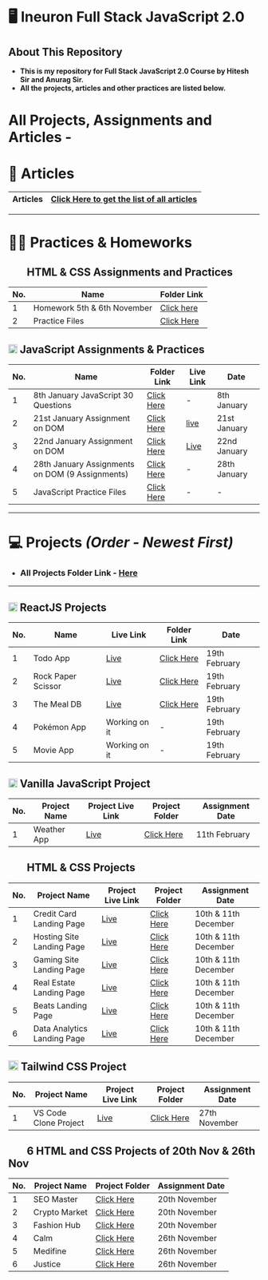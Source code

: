 # 🖥️ Ineuron Full Stack JavaScript 2.0


## About This Repository
- **This is my repository for Full Stack JavaScript 2.0 Course by Hitesh Sir and Anurag Sir.**
- **All the projects, articles and other practices are listed below.**

# All Projects, Assignments and Articles -

# 📝 Articles
| **Articles** 	| [Click Here to get the list of all articles](./All%20Articles/README.md) 	|
|----------	|--------------------------------------------------------------------------	|

<hr>

# 👨‍💻 Practices & Homeworks

## <img height="16px" src="https://www.w3.org/html/logo/badge/html5-badge-h-solo.png"><img height="16px" src="https://user-images.githubusercontent.com/110087385/210600757-c5cd4168-1913-4cb9-8c09-1d43f9a7565b.png"> HTML & CSS Assignments and Practices

| No. 	| **Name**                    	| **Folder Link**                                   	            |
|-----	|-----------------------------	|---------------------------------------------------------------	|
| 1   	| Homework 5th & 6th November 	| [Click here](./Assignments/5th%20%26%206th%20Nov%20homework/) 	|
| 2   	| Practice Files              	| [Click Here](./Other%20Practices/HTML%20%26%20CSS%20Practice/)  	|

## <img height="18px" src="https://user-images.githubusercontent.com/110087385/214230548-73bce776-1fc4-4373-bca2-29b1213e0062.jpg"> JavaScript Assignments & Practices

| No. 	| **Name**                            	| **Folder Link**                                                                            	| **Live Link**                             	| **Date**     	|
|-----	|-------------------------------------	|--------------------------------------------------------------------------------------------	|-------------------------------------------	|--------------	|
| 1   	| 8th January JavaScript 30 Questions 	| [Click Here](./Assignments/JavaScript%20Assignments/8th%20Jan%20JavaScript%20Assignments/) 	|  -     | 8th January   |
| 2   	| 21st January Assignment on DOM      	| [Click Here](./Assignments/DOM%20Assignments/21st%20January%20DOM%20Assignment/) 	| [live](https://createcircle.netlify.app/) 	        | 21st January 	|
| 3   	| 22nd January Assignment on DOM      	| [Click Here](./Assignments/DOM%20Assignments/22nd%20January%20DOM%20Assignment/) 	| [Live](https://changebackgroundcolor23.netlify.app/)  | 22nd January 	|
| 4   	| 28th January Assignments on DOM (9 Assignments)      	| [Click Here](./Assignments/DOM%20Assignments/28th%20January%20DOM%20Assignments/) 	| -     | 28th January 	|
| 5   	| JavaScript Practice Files           	| [Click Here](./Other%20Practices/JavaScript%20Practice/)      |  -   | -    |

<hr>

# 💻 Projects *(Order - Newest First)*
- ### All Projects Folder Link - [Here](./All%20Projects/)
<hr>

## <img height="18px" src="https://upload.wikimedia.org/wikipedia/commons/a/a7/React-icon.svg"> ReactJS Projects
| No. 	| **Name**           	| **Live Link**                                    	 | **Folder Link**                                    	| **Date**      	|
|-----	|--------------------	|------------------------------------------------    |----------------------------------------------------	|---------------	|
| 1   	| Todo App           	| [Live](https://todoappreact-js.netlify.app/) 	     | [Click Here](./All%20Projects/11.%20Todo%20App%20React/todo-app/) 	| 19th February 	|
| 2   	| Rock Paper Scissor 	| [Live](https://rockpaperscissorreact.netlify.app/) | [Click Here](./All%20Projects/12.%20Rock%20Paper%20Scissors%20React/rock-paper-scissors/)|  19th February 	|
| 3   	| The Meal DB        	| [Live](https://recipe-realm-olive.vercel.app/)     |  [Click Here](./All%20Projects/13.%20Recipe%20App%20React/meal-website/)  	| 19th February 	|
| 4   	| Pokémon App        	| Working on it                                	|  -                                                	| 19th February 	|
| 5   	| Movie App          	| Working on it                                	|  -                                                	| 19th February 	|

## <img height="18px" src="https://user-images.githubusercontent.com/110087385/214230548-73bce776-1fc4-4373-bca2-29b1213e0062.jpg"> Vanilla JavaScript Project
| No. 	| **Project Name** | **Project Live Link** | **Project Folder** | **Assignment Date**  	|
|-----	|----------------- |---------------------- |------------------- |---------------------  |
| 1     | Weather App      | [Live](https://search-weather-app-javascript.netlify.app/) | [Click Here](./All%20Projects/10.%20Weather%20App%20Using%20Vanilla%20JavaScript/) | 11th February       |


## <img height="16px" src="https://www.w3.org/html/logo/badge/html5-badge-h-solo.png"><img height="16px" src="https://user-images.githubusercontent.com/110087385/210600757-c5cd4168-1913-4cb9-8c09-1d43f9a7565b.png"> HTML & CSS Projects

| No. 	| **Project Name** | **Project Live Link** | **Project Folder** | **Assignment Date**  	|
|-----	|-----------------------------	|-------------------------------------------------------	|----------------------------------------------------------------------	|----------------------	|
| 1   	| Credit Card Landing Page    	| [Live](https://harmonious-chimera-8e5272.netlify.app/) 	| [Click Here](./All%20Projects/4.%20Credit%20Card%20Landing%20Page/)  	| 10th & 11th December 	|
| 2   	| Hosting Site Landing Page   	| [Live](https://golden-cassata-eb391c.netlify.app/)     	| [Click Here](./All%20Projects/5.%20Hosting%20Site%20Landing%20Page/) 	| 10th & 11th December 	|
| 3   	| Gaming Site Landing Page    	| [Live](https://friendly-churros-11f90b.netlify.app/)   	| [Click Here](./All%20Projects/6.%20Gaming%20Site%20Landing%20Page/)  	| 10th & 11th December 	|
| 4   	| Real Estate Landing Page    	| [Live](https://bright-croissant-78fd8e.netlify.app/)      | [Click Here](./All%20Projects/7.%20Real%20Estate%20Landing%20Page/)   | 10th & 11th December 	|
| 5   	| Beats Landing Page          	| [Live](https://beatsaudiohq.netlify.app/)                 | [Click Here](./All%20Projects/8.%20Beats%20Landing%20Page/)           | 10th & 11th December 	|
| 6   	| Data Analytics Landing Page   | [Live](https://data-lab.netlify.app/)                     | [Click Here](./All%20Projects/9.%20Data%20Analytics%20Landing%20Page/)| 10th & 11th December 	|


## <img height="20px" src="https://user-images.githubusercontent.com/110087385/210603643-e581d4a4-9ecc-41a3-bf6a-e05bc6123496.png"> Tailwind CSS Project

| No. 	| **Project Name**      	| **Project Live Link**                                	| **Project Folder**                                                        	| Assignment Date 	|
|-----	|-----------------------	|------------------------------------------------------	|---------------------------------------------------------------------------	|-----------------	|
| 1   	| VS Code Clone Project 	| [Live](https://singular-duckanoo-feab3a.netlify.app) 	| [Click Here](./All%20Projects/3.Project%2027th%20Nov%20VS%20Code%20Clone) 	| 27th November   	|


## <img height="16px" src="https://www.w3.org/html/logo/badge/html5-badge-h-solo.png"><img height="16px" src="https://user-images.githubusercontent.com/110087385/210600757-c5cd4168-1913-4cb9-8c09-1d43f9a7565b.png"> 6 HTML and CSS Projects of 20th Nov & 26th Nov

| No. 	| **Project Name** 	| **Project Folder**                                                                  	| **Assignment Date** 	|
|-----	|------------------	|-------------------------------------------------------------------------------------	|-----------------	|
| 1   	| SEO Master       	| [Click Here](./All%20Projects/1.%20Project%2020th%20Nov/FSJS%202.0%20Project%2001/) 	| 20th November   	|
| 2   	| Crypto Market    	| [Click Here](./All%20Projects/1.%20Project%2020th%20Nov/FSJS%202.0%20Project%2002/) 	| 20th November   	|
| 3   	| Fashion Hub      	| [Click Here](./All%20Projects/1.%20Project%2020th%20Nov/FSJS%202.0%20Project%2003/) 	| 20th November   	|
| 4  	| Calm             	| [Click Here](./All%20Projects/2.%20Project%2026th%20Nov/Project%201/) 	| 26th November       	|
| 5  	| Medifine         	| [Click Here](./All%20Projects/2.%20Project%2026th%20Nov/Project%202/) 	| 26th November       	|
| 6  	| Justice          	| [Click Here](./All%20Projects/2.%20Project%2026th%20Nov/Project%203/) 	| 26th November       	|